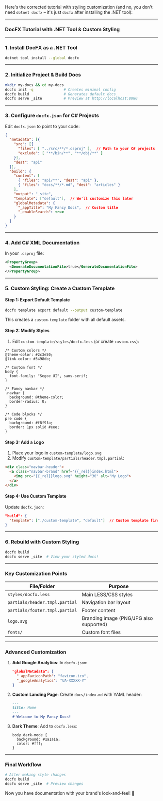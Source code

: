 Here's the corrected tutorial with styling customization (and no, you don't need `dotnet docfx` – it's just `docfx` after installing the .NET tool):

---

### **DocFX Tutorial with .NET Tool & Custom Styling**

---

### **1. Install DocFX as a .NET Tool**
```bash
dotnet tool install --global docfx
```

---

### **2. Initialize Project & Build Docs**
```bash
mkdir my-docs && cd my-docs
docfx init -q              # Creates minimal config
docfx build                # Generates default docs
docfx serve _site          # Preview at http://localhost:8080
```

---

### **3. Configure `docfx.json` for C# Projects**
Edit `docfx.json` to point to your code:
```json
{
  "metadata": [{
    "src": [{
      "files": [ "../src/**/*.csproj" ],  // Path to your C# projects
      "exclude": [ "**/bin/**", "**/obj/**" ]
    }],
    "dest": "api"
  }],
  "build": {
    "content": [
      { "files": "api/**", "dest": "api" },
      { "files": "docs/**/*.md", "dest": "articles" }
    ],
    "output": "_site",
    "template": ["default"],  // We'll customize this later
    "globalMetadata": {
      "_appTitle": "My Fancy Docs",  // Custom title
      "_enableSearch": true
    }
  }
}
```

---

### **4. Add C# XML Documentation**
In your `.csproj` file:
```xml
<PropertyGroup>
  <GenerateDocumentationFile>true</GenerateDocumentationFile>
</PropertyGroup>
```

---

### **5. Custom Styling: Create a Custom Template**

#### **Step 1: Export Default Template**
```bash
docfx template export default --output custom-template
```
This creates a `custom-template` folder with all default assets.

#### **Step 2: Modify Styles**
1. Edit `custom-template/styles/docfx.less` (or create `custom.css`):
```less
/* Custom colors */
@theme-color: #2c3e50;
@link-color: #3498db;

/* Custom font */
body {
  font-family: "Segoe UI", sans-serif;
}

/* Fancy navbar */
.navbar {
  background: @theme-color;
  border-radius: 0;
}

/* Code blocks */
pre code {
  background: #f8f9fa;
  border: 1px solid #eee;
}
```

#### **Step 3: Add a Logo**
1. Place your logo in `custom-template/logo.svg`
2. Modify `custom-template/partials/header.tmpl.partial`:
```html
<div class="navbar-header">
  <a class="navbar-brand" href="{{_rel}}index.html">
    <img src="{{_rel}}logo.svg" height="30" alt="My Logo">
  </a>
</div>
```

#### **Step 4: Use Custom Template**
Update `docfx.json`:
```json
"build": {
  "template": ["./custom-template", "default"]  // Custom template first
}
```

---

### **6. Rebuild with Custom Styling**
```bash
docfx build
docfx serve _site  # View your styled docs!
```

---

### **Key Customization Points**
| File/Folder               | Purpose                                  |
|---------------------------|------------------------------------------|
| `styles/docfx.less`       | Main LESS/CSS styles                    |
| `partials/header.tmpl.partial` | Navigation bar layout                |
| `partials/footer.tmpl.partial` | Footer content                     |
| `logo.svg`                | Branding image (PNG/JPG also supported)  |
| `fonts/`                  | Custom font files                       |

---

### **Advanced Customization**
1. **Add Google Analytics**:
   In `docfx.json`:
   ```json
   "globalMetadata": {
     "_appFaviconPath": "favicon.ico",
     "_googleAnalytics": "UA-XXXXX-Y"
   }
   ```

2. **Custom Landing Page**:
   Create `docs/index.md` with YAML header:
   ```markdown
   ---
   title: Home
   ---
   # Welcome to My Fancy Docs!
   ```

3. **Dark Theme**:
   Add to `docfx.less`:
   ```less
   body.dark-mode {
     background: #1a1a1a;
     color: #fff;
   }
   ```

---

### **Final Workflow**
```bash
# After making style changes
docfx build
docfx serve _site  # Preview changes
```

Now you have documentation with your brand's look-and-feel! 🎨

